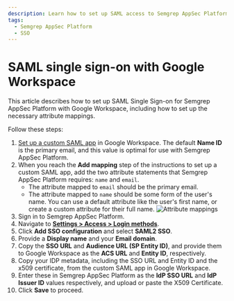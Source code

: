 ```yaml
---
description: Learn how to set up SAML access to Semgrep AppSec Platform with Google Workspace.
tags:
  - Semgrep AppSec Platform
  - SSO
---
```


# SAML single sign-on with Google Workspace

This article describes how to set up SAML Single Sign-on for Semgrep AppSec Platform with Google Workspace, including how to set up the necessary attribute mappings.

Follow these steps:

1. [Set up a custom SAML app](https://support.google.com/a/answer/6087519?hl=en#zippy=%2Cstep-add-the-custom-saml-app) in Google Workspace. The default **Name ID** is the primary email, and this value is optimal for use with Semgrep AppSec Platform.
2. When you reach the **Add mapping** step of the instructions to set up a custom SAML app, add the two attribute statements that Semgrep AppSec Platform requires: `name` and `email`.
   * The attribute mapped to `email` should be the primary email.
   * The attribute mapped to `name` should be some form of the user's name. You can use a default attribute like the user's first name, or create a custom attribute for their full name.
      ![Attribute mappings](/img/kb/google_attributes.png)
3. Sign in to Semgrep AppSec Platform.
4. Navigate to **[Settings > Access > Login methods](https://semgrep.dev/orgs/-/settings/access/loginMethods)**.
5. Click **Add SSO configuration** and select **SAML2 SSO**.
6. Provide a **Display name** and your **Email domain**.
7. Copy the **SSO URL** and **Audience URL (SP Entity ID)**, and provide them to Google Workspace as the **ACS URL** and **Entity ID**, respectively.
8. Copy your IDP metadata, including the SSO URL and Entity ID and the x509 certificate, from the custom SAML app in Google Workspace.
9. Enter these in Semgrep AppSec Platform as the **IdP SSO URL** and **IdP Issuer ID** values respectively, and upload or paste the X509 Certificate.
10. Click **Save** to proceed.
